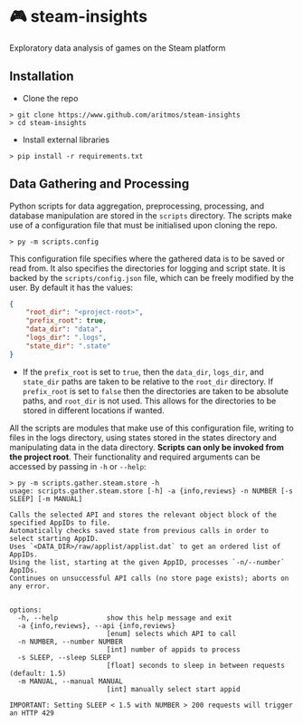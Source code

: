 # 🎮 steam-insights
 Exploratory data analysis of games on the Steam platform

## Installation

- Clone the repo
```
> git clone https://www.github.com/aritmos/steam-insights
> cd steam-insights
```
- Install external libraries
```
> pip install -r requirements.txt
```

## Data Gathering and Processing

Python scripts for data aggregation, preprocessing, processing, and database manipulation are stored in the `scripts` directory.
The scripts make use of a configuration file that must be initialised upon cloning the repo.
```
> py -m scripts.config
```

This configuration file specifies where the gathered data is to be saved or read from. It also specifies the directories for logging and script state. It is backed by the `scripts/config.json` file, which can be freely modified by the user. By default it has the values:
```json
{
    "root_dir": "<project-root>",
    "prefix_root": true,
    "data_dir": "data",
    "logs_dir": ".logs",
    "state_dir": ".state"
}
```
- If the `prefix_root` is set to `true`, then the `data_dir`, `logs_dir`, and `state_dir` paths are taken to be relative to the `root_dir` directory. If `prefix_root` is set to `false` then the directories are taken to be absolute paths, and `root_dir` is not used. This allows for the directories to be stored in different locations if wanted.

All the scripts are modules that make use of this configuration file, writing to files in the logs directory, using states stored in the states directory and manipulating data in the data directory. **Scripts can only be invoked from the project root**. Their functionality and required arguments can be accessed by passing in `-h` or `--help`:
```
> py -m scripts.gather.steam.store -h
usage: scripts.gather.steam.store [-h] -a {info,reviews} -n NUMBER [-s SLEEP] [-m MANUAL]

Calls the selected API and stores the relevant object block of the specified AppIDs to file.
Automatically checks saved state from previous calls in order to select starting AppID.
Uses `<DATA_DIR>/raw/applist/applist.dat` to get an ordered list of AppIDs.
Using the list, starting at the given AppID, processes `-n/--number` AppIDs.
Continues on unsuccessful API calls (no store page exists); aborts on any error.


options:
  -h, --help            show this help message and exit
  -a {info,reviews}, --api {info,reviews}
                        [enum] selects which API to call
  -n NUMBER, --number NUMBER
                        [int] number of appids to process
  -s SLEEP, --sleep SLEEP
                        [float] seconds to sleep in between requests (default: 1.5)
  -m MANUAL, --manual MANUAL
                        [int] manually select start appid

IMPORTANT: Setting SLEEP < 1.5 with NUMBER > 200 requests will trigger an HTTP 429
```
